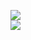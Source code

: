 [![](https://img.shields.io/badge/Made%20With-Github%20Spray-lightgrey.svg?style=for-the-badge&logo=github)](https://github.com/Annihil/github-spray#15376)  
[![](https://i.imgur.com/2DrTn0Z.gif)](https://github.com/Annihil/github-spray)